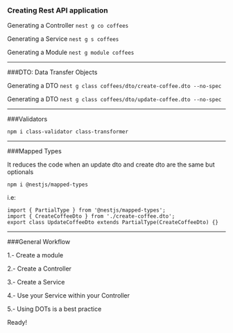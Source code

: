 ### Creating Rest API application

Generating a Controller `nest g co coffees`

Generating a Service `nest g s coffees`

Generating a Module `nest g module coffees`

_____________________
###DTO: Data Transfer Objects

Generating a DTO `nest g class coffees/dto/create-coffee.dto --no-spec`

Generating a DTO `nest g class coffees/dto/update-coffee.dto --no-spec`

_____________________
###Validators

`npm i class-validator class-transformer`

_____________________
###Mapped Types

It reduces the code when an update dto and create dto are the same but optionals

`npm i @nestjs/mapped-types`

i.e:

    import { PartialType } from '@nestjs/mapped-types';
    import { CreateCoffeeDto } from './create-coffee.dto';
    export class UpdateCoffeeDto extends PartialType(CreateCoffeeDto) {}

_____________________
###General Workflow

1.- Create a module

2.- Create a Controller

3.- Create a Service

4.- Use your Service within your Controller

5.- Using DOTs is a best practice

Ready!
